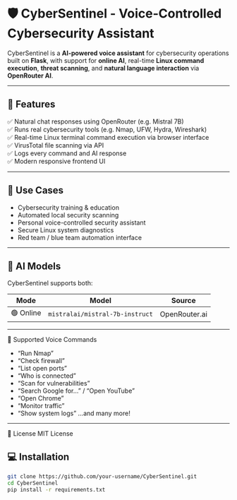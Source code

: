 # 🛡️ CyberSentinel - Voice-Controlled Cybersecurity Assistant

CyberSentinel is a **AI-powered voice assistant** for cybersecurity operations built on **Flask**, with support for **online AI**, real-time **Linux command execution**, **threat scanning**, and **natural language interaction** via **OpenRouter AI**.

---

## 🚀 Features
 
✅ Natural chat responses using OpenRouter (e.g. Mistral 7B)  
✅ Runs real cybersecurity tools (e.g. Nmap, UFW, Hydra, Wireshark)  
✅ Real-time Linux terminal command execution via browser interface  
✅ VirusTotal file scanning via API  
✅ Logs every command and AI response  
✅ Modern responsive frontend UI  

---

## 🎯 Use Cases

- Cybersecurity training & education  
- Automated local security scanning  
- Personal voice-controlled security assistant  
- Secure Linux system diagnostics  
- Red team / blue team automation interface

---

## 🧠 AI Models

CyberSentinel supports both:

| Mode         | Model                             | Source         |
|--------------|------------------------------------|----------------|
| 🟢 Online     | `mistralai/mistral-7b-instruct`    | OpenRouter.ai  |

---

🔐 Supported Voice Commands

- “Run Nmap”
- “Check firewall”
- “List open ports”
- “Who is connected”
- “Scan for vulnerabilities”
- “Search Google for…” / “Open YouTube”
- “Open Chrome”
- “Monitor traffic”
- “Show system logs”
  …and many more!
  
---

📜 License
MIT License

## 💻 Installation

```bash
git clone https://github.com/your-username/CyberSentinel.git
cd CyberSentinel
pip install -r requirements.txt
